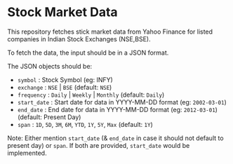 # Stock Market Data

This repository fetches stick market data from Yahoo Finance for listed companies in Indian Stock Exchanges (NSE,BSE).

To fetch the data, the input should be in a JSON format. 

The JSON objects should be:
- `symbol` : Stock Symbol (eg: INFY)
- `exchange` : `NSE` | `BSE` (default: `NSE`)
- `frequency` : `Daily` | `Weekly` | `Monthly` (default: `Daily`)
- `start_date` : Start date for data in YYYY-MM-DD format (eg: `2002-03-01`)
- `end_date` : End date for data in YYYY-MM-DD format (eg: `2012-03-01`) (default: Present Day)
- `span` :   `1D`, `5D`, `3M`, `6M`, `YTD`, `1Y`, `5Y`, `Max` (default: `1Y`)

Note: Either mention `start_date` (& `end_date` in case it should not default to present day) or `span`. If both are provided, `start_date` would be implemented. 
